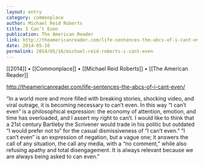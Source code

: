 ```yaml
---
layout: entry
category: commonplace
author: Michael Reid Roberts
title: I Can’t Even
publication: The American Reader
link: http://theamericanreader.com/life-sentences-the-abcs-of-i-cant-even/
date: 2014-05-16
permalink: 2014/05/16/michael-reid-roberts-i-cant-even
---
```


[[2014]] • [[Commonplace]] • [[Michael Reid Roberts]] • [[The American Reader]]

http://theamericanreader.com/life-sentences-the-abcs-of-i-cant-even/

“In a world more and more filled with breaking stories, shocking video, and viral outrage, it is becoming necessary to can’t even. In this way “I can’t even” is a philosophical expression: the economy of attention, emotion, and time has overloaded, and I assert my right to can’t. I would like to think that a 21st century Bartleby the Scrivener would trade in his politic but outdated “I would prefer not to” for the casual dismissiveness of “I can’t even.” “I can’t even” is an expression of negation, but a vague one; it answers the call of any situation, the call any media, with a “no comment,” while also refusing apathy and total disengagement. It is always relevant because we are always being asked to can even.”